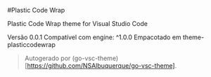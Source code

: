 #Plastic Code Wrap

Plastic Code Wrap theme for Visual Studio Code

Versão 0.0.1
Compatível com engine: ^1.0.0
Empacotado em theme-plasticcodewrap

> Autogerado por (go-vsc-theme)[https://github.com/NSAlbuquerque/go-vsc-theme].